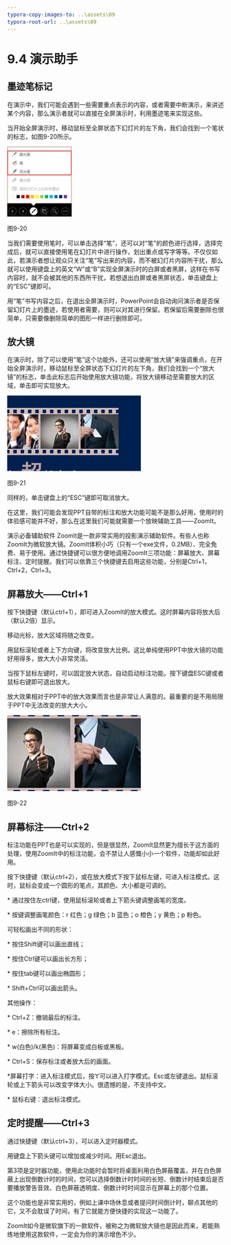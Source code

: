 ```yaml
---
typora-copy-images-to: ..\assets\09
typora-root-url: ..\assets\09
---
```


# 9.4  演示助手

## **墨迹笔标记**

在演示中，我们可能会遇到一些需要重点表示的内容，或者需要中断演示，来讲述某个内容，那么演示者就可以直接在全屏演示时，利用墨迹笔来实现这些。

当开始全屏演示时，移动鼠标至全屏状态下幻灯片的左下角，我们会找到一个笔状的标志，如图9-20所示。

![img](../../.gitbook/assets/image020%20%2813%29.jpg)

图9-20

当我们需要使用笔时，可以单击选择“笔”，还可以对“笔”的颜色进行选择，选择完成后，就可以直接使用笔在幻灯片中进行操作，划出重点或写字等等。不仅仅如此，若演示者想让观众只关注“笔”写出来的内容，而不被幻灯片内容所干扰，那么就可以使用键盘上的英文“W”或“B”实现全屏演示时的白屏或者黑屏，这样在书写内容时，就不会被其他的东西所干扰，若想退出白屏或者黑屏状态，单击键盘上的“ESC”键即可。

用“笔”书写内容之后，在退出全屏演示时，PowerPoint会自动询问演示者是否保留幻灯片上的墨迹，若使用者需要，则可以对其进行保留。若保留后需要删除也很简单，只需要像删除简单的图形一样进行删除即可。

## **放大镜**

在演示时，除了可以使用“笔”这个功能外，还可以使用“放大镜”来强调重点，在开始全屏演示时，移动鼠标至全屏状态下幻灯片的左下角，我们会找到一个“放大镜”的标志，单击此标志后开始使用放大镜功能，将放大镜移动至需要放大的区域，单击即可实现放大。

![img](../../.gitbook/assets/image021.jpg)

图9-21

同样的，单击键盘上的“ESC”键即可取消放大。

在这里，我们可能会发现PPT自带的标注和放大功能可能不是那么好用，使用时的体验感可能并不好，那么在这里我们可能就需要一个放映辅助工具——ZoomIt。

演示必备辅助软件 ZoomIt是一款非常实用的投影演示辅助软件。有些人也称ZoomIt为微软放大镜。ZoomIt体积小巧（只有一个exe文件，0.2MB）、完全免费、易于使用。通过快捷键可以很方便地调用ZoomIt三项功能：屏幕放大、屏幕标注、定时提醒。我们可以依靠三个快捷键去启用这些功能，分别是Ctrl+1，Ctrl+2，Ctrl+3。

## **屏幕放大——Ctrl+1**

按下快捷键（默认ctrl+1），即可进入ZoomIt的放大模式。这时屏幕内容将放大后（默认2倍）显示。

移动光标，放大区域将随之改变。

用鼠标滚轮或者上下方向键，将改变放大比例。这比单纯使用PPT中放大镜的功能好用得多，放大大小非常灵活。

当按下鼠标左键时，可以固定放大状态，自动启动标注功能。按下键盘ESC键或者鼠标右键即可退出放大。

放大效果相对于PPT中的放大效果而言也是非常让人满意的。最重要的是不用局限于PPT中无法改变的放大大小。

![img](../../.gitbook/assets/image022%20%286%29.jpg)

图9-22

## **屏幕标注——Ctrl+2**

标注功能在PPT也是可以实现的，但是很显然，ZoomIt显然更为擅长于这方面的处理，使用ZoomIt中的标注功能，会不禁让人感慨小小一个软件，功能却如此好用。

按下快捷键（默认ctrl+2），或在放大模式下按下鼠标左键，可进入标注模式。这时，鼠标会变成一个圆形的笔点，其颜色、大小都是可调的。

\* 通过按住左ctrl键，使用鼠标滚轮或者上下箭头键调整画笔的宽度。

\* 按键调整画笔颜色：r 红色；g 绿色；b 蓝色；o 橙色；y 黄色；p 粉色。

可轻松画出不同的形状：

\* 按住Shift键可以画出直线；

\* 按住Ctrl键可以画出长方形；

\* 按住tab键可以画出椭圆形；

\* Shift+Ctrl可以画出箭头。

其他操作：

\* Ctrl+Z：撤销最后的标注。

\* e：擦除所有标注。

\* w\(白色\)/k\(黑色\)：将屏幕变成白板或黑板。

\* Ctrl+S：保存标注或者放大后的画面。

\*屏幕打字：进入标注模式后，按‘t’可以进入打字模式。Esc或左键退出。鼠标滚轮或上下箭头可以改变字体大小。很遗憾的是，不支持中文。

\* 鼠标右键：退出标注模式。

## **定时提醒——Ctrl+3**

通过快捷键（默认ctrl+3），可以进入定时器模式。

用键盘上下箭头键可以增加或减少时间。用Esc退出。

第3项是定时器功能，使用此功能时会暂时将桌面利用白色屏蔽覆盖，并在白色屏蔽上出现倒数计时的时间，您可以选择倒数计时时间的长短、倒数计时结束后是否要播放警告音效、白色屏蔽透明度、倒数计时时间显示在屏幕上的那个位置。

这个功能也是非常实用的，例如上课中场休息或者提问时间倒计时，聊点其他的它，又不会耽误了时间，有了它就能方便快捷的实现这一功能了。

ZoomIt如今是微软旗下的一款软件，被称之为微软放大镜也是因此而来，若能熟练地使用这款软件，一定会为你的演示增色不少。

